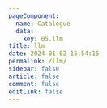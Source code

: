 ```yaml
---
pageComponent:
  name: Catalogue
  data:
    key: 05.llm
title: llm
date: 2024-01-02 15:54:15
permalink: /llm/
sidebar: false
article: false
comment: false
editLink: false
---
```

